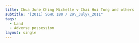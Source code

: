 ```yaml
---
title: Chua June Ching Michelle v Chai Hoi Tong and others
subtitle: "[2011] SGHC 180 / 29\_July\_2011"
tags:
  - Land
  - Adverse possession
layout: single
---
```


